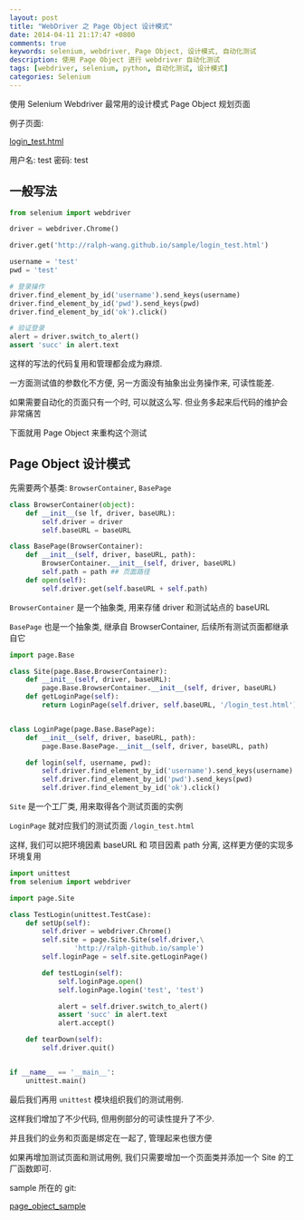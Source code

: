 ```yaml
---
layout: post
title: "WebDriver 之 Page Object 设计模式"
date: 2014-04-11 21:17:47 +0800
comments: true
keywords: selenium, webdriver, Page Object, 设计模式, 自动化测试
description: 使用 Page Object 进行 webdriver 自动化测试
tags: [webdriver, selenium, python, 自动化测试, 设计模式]
categories: Selenium
---
```


使用 Selenium Webdriver 最常用的设计模式 Page Object 规划页面
<!--more-->
例子页面:

[login_test.html](http://ralph-wang.github.io/sample/login_test.html)

用户名: test 密码: test

## 一般写法
```python
from selenium import webdriver

driver = webdriver.Chrome()

driver.get('http://ralph-wang.github.io/sample/login_test.html')

username = 'test'
pwd = 'test'

# 登录操作
driver.find_element_by_id('username').send_keys(username)
driver.find_element_by_id('pwd').send_keys(pwd)
driver.find_element_by_id('ok').click()

# 验证登录
alert = driver.switch_to_alert()
assert 'succ' in alert.text
```

这样的写法的代码复用和管理都会成为麻烦.

一方面测试值的参数化不方便, 另一方面没有抽象出业务操作来, 可读性能差.

如果需要自动化的页面只有一个时, 可以就这么写. 但业务多起来后代码的维护会非常痛苦

下面就用 Page Object 来重构这个测试

## Page Object 设计模式

先需要两个基类: `BrowserContainer`, `BasePage`

```python Base.py
class BrowserContainer(object):
	def __init__(se	lf, driver, baseURL):
		self.driver = driver
		self.baseURL = baseURL

class BasePage(BrowserContainer):
	def __init__(self, driver, baseURL, path):
		BrowserContainer.__init__(self, driver, baseURL)
		self.path = path ## 页面路径
	def open(self):
		self.driver.get(self.baseURL + self.path)

```
`BrowserContainer` 是一个抽象类, 用来存储 driver 和测试站点的 baseURL

`BasePage` 也是一个抽象类, 继承自 BrowserContainer, 后续所有测试页面都继承自它

```python Site.py
import page.Base

class Site(page.Base.BrowserContainer):
	def __init__(self, driver, baseURL):
		page.Base.BrowserContainer.__init__(self, driver, baseURL)
	def getLoginPage(self):
		return LoginPage(self.driver, self.baseURL, '/login_test.html')


class LoginPage(page.Base.BasePage):
	def __init__(self, driver, baseURL, path):
		page.Base.BasePage.__init__(self, driver, baseURL, path)

	def login(self, username, pwd):
		self.driver.find_element_by_id('username').send_keys(username)
		self.driver.find_element_by_id('pwd').send_keys(pwd)
		self.driver.find_element_by_id('ok').click()

```
`Site` 是一个工厂类, 用来取得各个测试页面的实例

`LoginPage` 就对应我们的测试页面 `/login_test.html`

这样, 我们可以把环境因素 baseURL 和 项目因素 path 分离, 这样更方便的实现多环境复用

```python case.py
import unittest
from selenium import webdriver

import page.Site

class TestLogin(unittest.TestCase):
	def setUp(self):
		self.driver = webdriver.Chrome()
		self.site = page.Site.Site(self.driver,\
				'http://ralph-github.io/sample')
		self.loginPage = self.site.getLoginPage()

		def testLogin(self):
			self.loginPage.open()
			self.loginPage.login('test', 'test')

			alert = self.driver.switch_to_alert()
			assert 'succ' in alert.text
			alert.accept()

	def tearDown(self):
		self.driver.quit()


if __name__ == '__main__':
	unittest.main()
```
最后我们再用 `unittest` 模块组织我们的测试用例.

这样我们增加了不少代码, 但用例部分的可读性提升了不少.

并且我们的业务和页面是绑定在一起了, 管理起来也很方便

如果再增加测试页面和测试用例, 我们只需要增加一个页面类并添加一个 Site 的工厂函数即可.

sample 所在的 git:

[page_object_sample](https://github.com/Ralph-Wang/page_object_sample)
